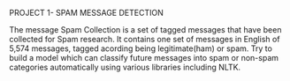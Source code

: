 PROJECT 1- SPAM MESSAGE DETECTION 

The message Spam Collection is a set of tagged messages that have been collected for Spam research. 
It contains one set of messages in English of 5,574 messages, tagged acording being legitimate(ham) or spam. 
Try to build a model which can classify future messages into spam or non-spam categories automatically using various libraries including NLTK.

